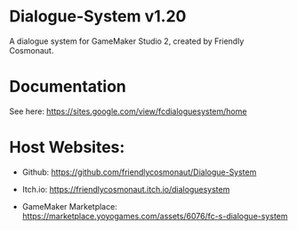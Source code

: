 # Dialogue-System v1.20
A dialogue system for GameMaker Studio 2, created by Friendly Cosmonaut.

# Documentation
See here: https://sites.google.com/view/fcdialoguesystem/home

# Host Websites:
- Github:
https://github.com/friendlycosmonaut/Dialogue-System

- Itch.io:
https://friendlycosmonaut.itch.io/dialoguesystem

- GameMaker Marketplace:
https://marketplace.yoyogames.com/assets/6076/fc-s-dialogue-system
